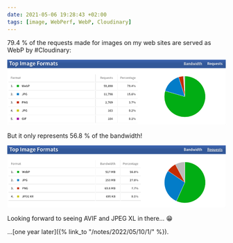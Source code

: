 ```yaml
---
date: 2021-05-06 19:28:43 +02:00
tags: [image, WebPerf, WebP, Cloudinary]
---
```


79.4 % of the requests made for images on my web sites are served as WebP by #Cloudinary:

![Top image formats by requests.](cloudinary-top-image-formats-april-2021-requests.png)

But it only represents 56.8 % of the bandwidth!

![Top image formats by bandwidth.](cloudinary-top-image-formats-april-2021-bandwidth.png)

Looking forward to seeing AVIF and JPEG XL in there… 😁

…[one year later]({% link_to "/notes/2022/05/10/1/" %}).
